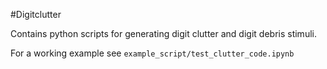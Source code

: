 #Digitclutter

Contains python scripts for generating digit clutter and digit debris stimuli.

For a working example see `example_script/test_clutter_code.ipynb`
